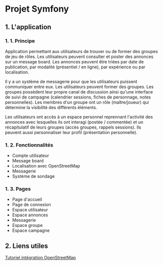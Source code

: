# Projet Symfony

## 1. L'application

### 1. 1. Principe

Application permettant aux utilisateurs de trouver ou de former des groupes de jeu de rôles. Les utilisateurs peuvent consulter et poster des annonces sur un message board. Les annonces peuvent être triées par date de publication, par modalité (présentiel / en ligne), par expérience ou par localisation.

Il y a un système de messagerie pour que les utilisateurs puissent communiquer entre eux. Les utilisateurs peuvent former des groupes. Les groupes possèdent leur propre canal de discussion ainsi qu'une interface de suivi de campagne (calendrier sessions, fiches de personnage, notes personnelles). Les membres d'un groupe ont un rôle (maître/joueur) qui détermine la visibilité des différents éléments.

Les utilisateurs ont accès à un espace personnel reprennant l'activité des annonces avec lesquelles ils ont interagi (postée / commentée) et un récapitulatif de leurs groupes (accès groupes, rappels sessions). Ils peuvent aussi personnaliser leur profil (présentation personnelle).

### 1. 2. Fonctionnalités

- Compte utilisateur
- Message board
- Localisation avec OpenStreetMap
- Messagerie
- Système de sondage

### 1. 3. Pages

- Page d'accueil
- Page de connexion
- Espace utilisateur
- Espace annonces
- Messagerie
- Espace groupe
- Espace campagne

## 2. Liens utiles

[Tutoriel intégration OpenStreetMap](https://blog.eleven-labs.com/fr/open-street-map-une-alternative-a-google-map/)